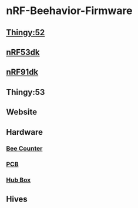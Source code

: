 # nRF-Beehavior-Firmware
## [Thingy:52](Thingy52/README.rst)
## [nRF53dk](nRF53/readme.rst)
## [nRF91dk](nRF91/readme.rst)
## Thingy:53
## Website
## Hardware
### [Bee Counter](bee_counter/README.md)
### [PCB](hardware/PCB_Hardware/README.md)
### [Hub Box](hardware/hub_housing/README.md)
## Hives
